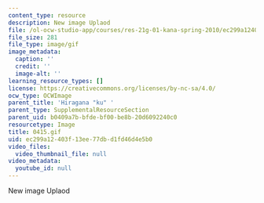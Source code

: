 ```yaml
---
content_type: resource
description: New image Uplaod
file: /ol-ocw-studio-app/courses/res-21g-01-kana-spring-2010/ec299a12403f13ee77dbd1fd46d4e5b0_0415.gif
file_size: 281
file_type: image/gif
image_metadata:
  caption: ''
  credit: ''
  image-alt: ''
learning_resource_types: []
license: https://creativecommons.org/licenses/by-nc-sa/4.0/
ocw_type: OCWImage
parent_title: 'Hiragana "ku" '
parent_type: SupplementalResourceSection
parent_uid: b0409a7b-bfde-bf00-be8b-20d6092240c0
resourcetype: Image
title: 0415.gif
uid: ec299a12-403f-13ee-77db-d1fd46d4e5b0
video_files:
  video_thumbnail_file: null
video_metadata:
  youtube_id: null
---
```

New image Uplaod